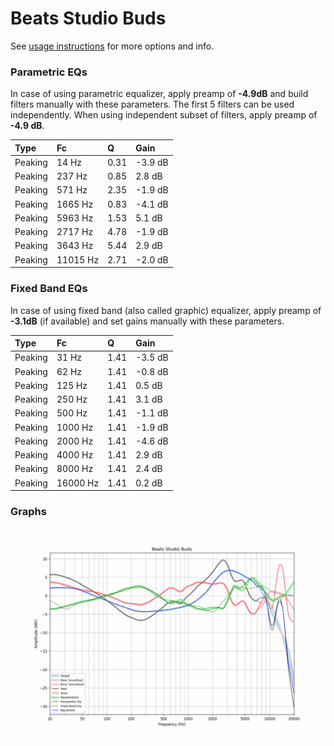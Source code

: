 # Beats Studio Buds
See [usage instructions](https://github.com/jaakkopasanen/AutoEq#usage) for more options and info.

### Parametric EQs
In case of using parametric equalizer, apply preamp of **-4.9dB** and build filters manually
with these parameters. The first 5 filters can be used independently.
When using independent subset of filters, apply preamp of **-4.9 dB**.

| Type    | Fc       |    Q | Gain    |
|:--------|:---------|:-----|:--------|
| Peaking | 14 Hz    | 0.31 | -3.9 dB |
| Peaking | 237 Hz   | 0.85 | 2.8 dB  |
| Peaking | 571 Hz   | 2.35 | -1.9 dB |
| Peaking | 1665 Hz  | 0.83 | -4.1 dB |
| Peaking | 5963 Hz  | 1.53 | 5.1 dB  |
| Peaking | 2717 Hz  | 4.78 | -1.9 dB |
| Peaking | 3643 Hz  | 5.44 | 2.9 dB  |
| Peaking | 11015 Hz | 2.71 | -2.0 dB |

### Fixed Band EQs
In case of using fixed band (also called graphic) equalizer, apply preamp of **-3.1dB**
(if available) and set gains manually with these parameters.

| Type    | Fc       |    Q | Gain    |
|:--------|:---------|:-----|:--------|
| Peaking | 31 Hz    | 1.41 | -3.5 dB |
| Peaking | 62 Hz    | 1.41 | -0.8 dB |
| Peaking | 125 Hz   | 1.41 | 0.5 dB  |
| Peaking | 250 Hz   | 1.41 | 3.1 dB  |
| Peaking | 500 Hz   | 1.41 | -1.1 dB |
| Peaking | 1000 Hz  | 1.41 | -1.9 dB |
| Peaking | 2000 Hz  | 1.41 | -4.6 dB |
| Peaking | 4000 Hz  | 1.41 | 2.9 dB  |
| Peaking | 8000 Hz  | 1.41 | 2.4 dB  |
| Peaking | 16000 Hz | 1.41 | 0.2 dB  |

### Graphs
![](./Beats%20Studio%20Buds.png)